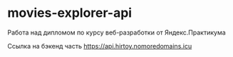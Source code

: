 # movies-explorer-api
Работа над дипломом по курсу веб-разработки от Яндекс.Практикума

Ссылка на бэкенд часть https://api.hirtoy.nomoredomains.icu
